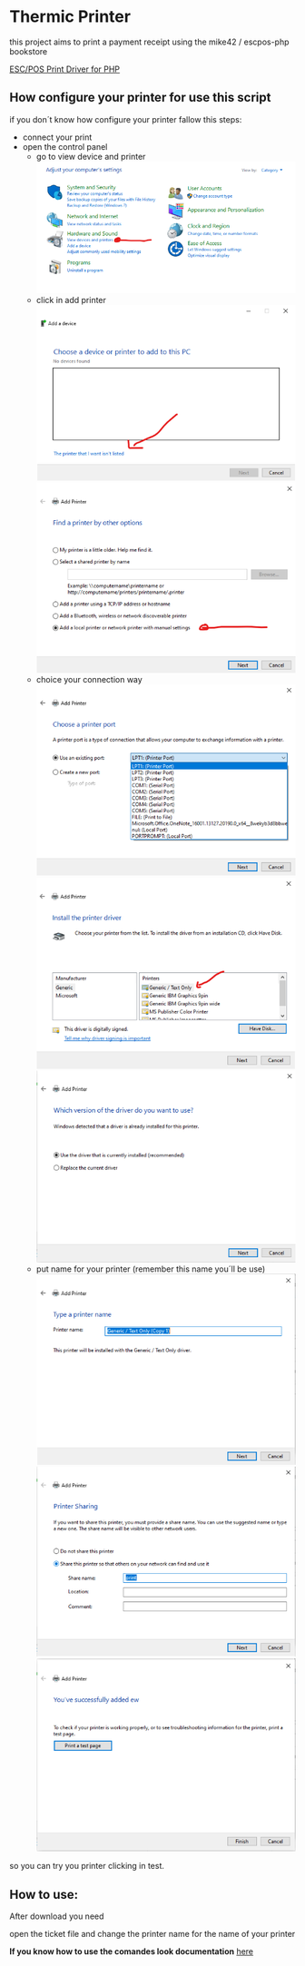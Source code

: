 # Thermic Printer

this project aims to print a payment receipt using the mike42 / escpos-php bookstore

[ESC/POS Print Driver for PHP](https://www.markdownguide.org/cheat-sheet/)

## How configure your printer for use this script

if you don´t know how configure your printer fallow this steps:

- connect your print
- open the control panel
  - go to view device and printer
    ![](img/print-1.png)
  - click in add printer
    ![](img/print-2.png)
    ![](img/print-3.png)
  - choice your connection way
    ![](img/print-4.png)
    ![](img/print-5.png)
    ![](img/print-6.png)
  - put name for your printer (remember this name you´ll be use)
    ![](img/print-7.png)
    ![](img/print-8.png)
    ![](img/print-9.png)

so you can try you printer clicking in test.    


## How to use:

After download you need

open the ticket file and change the printer name for the name of your printer 

**If you know how to use the comandes look documentation** [here](https://github.com/mike42/escpos-php)  

